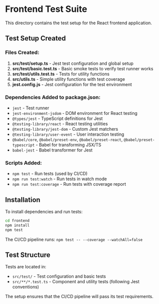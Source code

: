 # Frontend Test Suite

This directory contains the test setup for the React frontend application.

## Test Setup Created

### Files Created:
1. **src/test/setup.ts** - Jest test configuration and global setup
2. **src/test/basic.test.ts** - Basic smoke tests to verify test runner works
3. **src/test/utils.test.ts** - Tests for utility functions
4. **src/utils.ts** - Simple utility functions with test coverage
5. **jest.config.js** - Jest configuration for the test environment

### Dependencies Added to package.json:
- `jest` - Test runner
- `jest-environment-jsdom` - DOM environment for React testing
- `@types/jest` - TypeScript definitions for Jest
- `@testing-library/react` - React testing utilities
- `@testing-library/jest-dom` - Custom Jest matchers
- `@testing-library/user-event` - User interaction testing
- `@babel/core`, `@babel/preset-env`, `@babel/preset-react`, `@babel/preset-typescript` - Babel for transforming JSX/TS
- `babel-jest` - Babel transformer for Jest

### Scripts Added:
- `npm test` - Run tests (used by CI/CD)
- `npm run test:watch` - Run tests in watch mode
- `npm run test:coverage` - Run tests with coverage report

## Installation

To install dependencies and run tests:

```bash
cd frontend
npm install
npm test
```

The CI/CD pipeline runs: `npm test -- --coverage --watchAll=false`

## Test Structure

Tests are located in:
- `src/test/` - Test configuration and basic tests
- `src/**/*.test.ts` - Component and utility tests (following Jest conventions)

The setup ensures that the CI/CD pipeline will pass its test requirements.